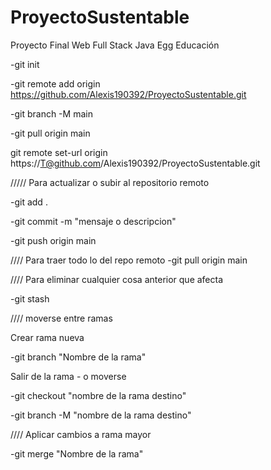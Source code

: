 # ProyectoSustentable
Proyecto Final Web Full Stack Java Egg Educación


-git init

-git remote add origin https://github.com/Alexis190392/ProyectoSustentable.git

-git branch -M main

-git pull origin main


git remote set-url origin https://T@github.com/Alexis190392/ProyectoSustentable.git

///// Para actualizar o subir al repositorio remoto

-git add .

-git commit -m "mensaje o descripcion"

-git push origin main


//// Para traer todo lo del repo remoto
-git pull origin main

//// Para eliminar cualquier cosa anterior que afecta

-git stash


//// moverse entre ramas

Crear rama nueva

-git branch "Nombre de la rama"

Salir de la rama - o moverse

-git checkout "nombre de la rama destino"

-git branch -M "nombre de la rama destino"

//// Aplicar cambios a rama mayor

-git merge "Nombre de la rama"

